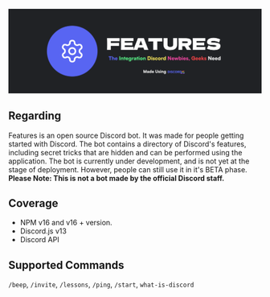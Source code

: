 <p align="center">
<img src="Features Banner.svg">
</p>

## Regarding

Features is an open source Discord bot. It was made for people getting started with Discord. The bot contains a directory of Discord's features, including secret tricks that are hidden and can be performed using the application. The bot is currently under development, and is not yet at the stage of deployment. However, people can still use it in it's BETA phase.
<br> <b>Please Note: This is not a bot made by the official Discord staff.</b>

## Coverage

- NPM v16 and v16 + version.
- Discord.js v13
- Discord API

## Supported Commands

`/beep`, `/invite`, `/lessons`, `/ping`, `/start`, `what-is-discord`
